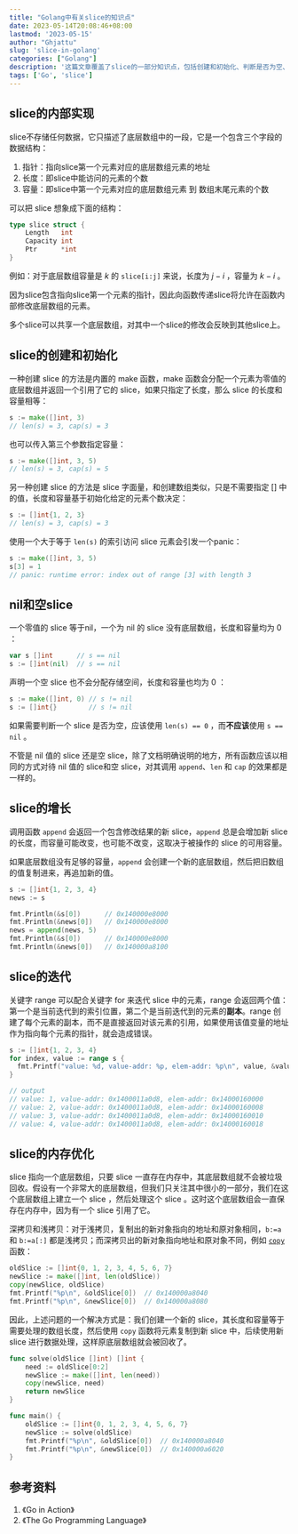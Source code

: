 ```yaml
---
title: "Golang中有关slice的知识点"
date: 2023-05-14T20:08:46+08:00
lastmod: '2023-05-15'
author: "Ghjattu"
slug: 'slice-in-golang'
categories: ["Golang"]
description: '这篇文章覆盖了slice的一部分知识点，包括创建和初始化、判断是否为空、slice的迭代以及内存优化等'
tags: ['Go', 'slice']
---
```


## slice的内部实现

slice不存储任何数据，它只描述了底层数组中的一段，它是一个包含三个字段的数据结构：

1. 指针：指向slice第一个元素对应的底层数组元素的地址
2. 长度：即slice中能访问的元素的个数
3. 容量：即slice中第一个元素对应的底层数组元素 到 数组末尾元素的个数

可以把 slice 想象成下面的结构：

```go
type slice struct {
	Length   int
	Capacity int
	Ptr      *int
}
```

例如：对于底层数组容量是 $k$ 的 `slice[i:j]` 来说，长度为 $j-i$ ，容量为 $k-i$ 。

因为slice包含指向slice第一个元素的指针，因此向函数传递slice将允许在函数内部修改底层数组的元素。

多个slice可以共享一个底层数组，对其中一个slice的修改会反映到其他slice上。

## slice的创建和初始化

一种创建 slice 的方法是内置的 make 函数，make 函数会分配一个元素为零值的底层数组并返回一个引用了它的 slice，如果只指定了长度，那么 slice 的长度和容量相等：

```go
s := make([]int, 3) 
// len(s) = 3, cap(s) = 3
```

也可以传入第三个参数指定容量：

```go
s := make([]int, 3, 5)
// len(s) = 3, cap(s) = 5
```

另一种创建 slice 的方法是 slice 字面量，和创建数组类似，只是不需要指定 $[]$ 中的值，长度和容量基于初始化给定的元素个数决定：

```go
s := []int{1, 2, 3}
// len(s) = 3, cap(s) = 3
```

使用一个大于等于 `len(s)` 的索引访问 slice 元素会引发一个panic：

```go
s := make([]int, 3, 5)
s[3] = 1
// panic: runtime error: index out of range [3] with length 3
```

## nil和空slice

一个零值的 slice 等于nil，一个为 nil 的 slice 没有底层数组，长度和容量均为 0 ：

```go
var s []int      // s == nil
s := []int(nil)  // s == nil
```

声明一个空 slice 也不会分配存储空间，长度和容量也均为 0 ：

```go
s := make([]int, 0) // s != nil
s := []int{}        // s != nil
```

如果需要判断一个 slice 是否为空，应该使用 `len(s) == 0` ，而**不应该**使用 `s == nil` 。

不管是 nil 值的 slice 还是空 slice，除了文档明确说明的地方，所有函数应该以相同的方式对待 nil 值的 slice和空 slice，对其调用 `append`、`len` 和 `cap` 的效果都是一样的。

## slice的增长

调用函数 `append` 会返回一个包含修改结果的新 slice，`append` 总是会增加新 slice 的长度，而容量可能改变，也可能不改变，这取决于被操作的 slice 的可用容量。

如果底层数组没有足够的容量，`append` 会创建一个新的底层数组，然后把旧数组的值复制进来，再追加新的值。

```go
s := []int{1, 2, 3, 4}
news := s

fmt.Println(&s[0])      // 0x140000e8000
fmt.Println(&news[0])   // 0x140000e8000
news = append(news, 5)
fmt.Println(&s[0])      // 0x140000e8000
fmt.Println(&news[0])   // 0x140000a8100
```

## slice的迭代

关键字 range 可以配合关键字 for 来迭代 slice 中的元素，range 会返回两个值：第一个是当前迭代到的索引位置，第二个是当前迭代到的元素的**副本**。range 创建了每个元素的副本，而不是直接返回对该元素的引用，如果使用该值变量的地址作为指向每个元素的指针，就会造成错误。

```go
s := []int{1, 2, 3, 4}
for index, value := range s {
  fmt.Printf("value: %d, value-addr: %p, elem-addr: %p\n", value, &value, &s[index])
}

// output
// value: 1, value-addr: 0x1400011a0d8, elem-addr: 0x14000160000
// value: 2, value-addr: 0x1400011a0d8, elem-addr: 0x14000160008
// value: 3, value-addr: 0x1400011a0d8, elem-addr: 0x14000160010
// value: 4, value-addr: 0x1400011a0d8, elem-addr: 0x14000160018
```

## slice的内存优化

slice 指向一个底层数组，只要 slice 一直存在内存中，其底层数组就不会被垃圾回收。假设有一个非常大的底层数组，但我们只关注其中很小的一部分，我们在这个底层数组上建立一个 slice ，然后处理这个 slice 。这时这个底层数组会一直保存在内存中，因为有一个 slice 引用了它。

深拷贝和浅拷贝：对于浅拷贝，复制出的新对象指向的地址和原对象相同，`b:=a` 和 `b:=a[:]` 都是浅拷贝；而深拷贝出的新对象指向地址和原对象不同，例如  [`copy`](https://pkg.go.dev/builtin#copy) 函数：

```go
oldSlice := []int{0, 1, 2, 3, 4, 5, 6, 7}
newSlice := make([]int, len(oldSlice))
copy(newSlice, oldSlice)
fmt.Printf("%p\n", &oldSlice[0])  // 0x140000a8040
fmt.Printf("%p\n", &newSlice[0])  // 0x140000a8080
```

因此，上述问题的一个解决方式是：我们创建一个新的 slice，其长度和容量等于需要处理的数组长度，然后使用 `copy` 函数将元素复制到新 slice 中，后续使用新 slice 进行数据处理，这样原底层数组就会被回收了。

```go
func solve(oldSlice []int) []int {
	need := oldSlice[0:2]
	newSlice := make([]int, len(need))
	copy(newSlice, need)
	return newSlice
}

func main() {
	oldSlice := []int{0, 1, 2, 3, 4, 5, 6, 7}
	newSlice := solve(oldSlice)
	fmt.Printf("%p\n", &oldSlice[0])  // 0x140000a8040
	fmt.Printf("%p\n", &newSlice[0])  // 0x140000a6020
}
```

## 参考资料
1. 《Go in Action》
2. 《The Go Programming Language》